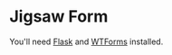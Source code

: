 # Jigsaw Form

You'll need [Flask](http://flask.pocoo.org/) and [WTForms](http://wtforms.simplecodes.com/) installed.
